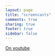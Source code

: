 ```yaml
---
layout: page
title: "screencasts"
comments: true
sharing: true
footer: true
sidebar: false
---
```


[On youtube](http://www.youtube.com/playlist?list=PLE6AD5E02BB4B773D&feature=plcp)
